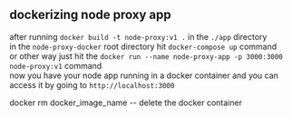 ## dockerizing node proxy app

after running `docker build -t node-proxy:v1 .` in the `./app` directory
<br/>
in the `node-proxy-docker` root directory hit `docker-compose up` command
<br/>
or other way just hit the `docker run --name node-proxy-app -p 3000:3000 node-proxy:v1` command
<br/>
now you have your node app running in a docker container and you can access it by going to `http://localhost:3000`

docker rm docker_image_name     -- delete the docker container

